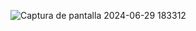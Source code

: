 ![Captura de pantalla 2024-06-29 183312](https://github.com/IsaacNu/PowerBI_Dashboards/assets/88912398/73579a08-3b4a-4a70-8aa4-7646637e360a)
